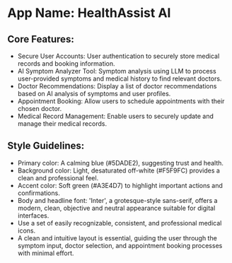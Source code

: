 # **App Name**: HealthAssist AI

## Core Features:

- Secure User Accounts: User authentication to securely store medical records and booking information.
- AI Symptom Analyzer Tool: Symptom analysis using LLM to process user-provided symptoms and medical history to find relevant doctors.
- Doctor Recommendations: Display a list of doctor recommendations based on AI analysis of symptoms and user profiles.
- Appointment Booking: Allow users to schedule appointments with their chosen doctor.
- Medical Record Management: Enable users to securely update and manage their medical records.

## Style Guidelines:

- Primary color: A calming blue (#5DADE2), suggesting trust and health.
- Background color: Light, desaturated off-white (#F5F9FC) provides a clean and professional feel.
- Accent color: Soft green (#A3E4D7) to highlight important actions and confirmations.
- Body and headline font: 'Inter', a grotesque-style sans-serif, offers a modern, clean, objective and neutral appearance suitable for digital interfaces.
- Use a set of easily recognizable, consistent, and professional medical icons.
- A clean and intuitive layout is essential, guiding the user through the symptom input, doctor selection, and appointment booking processes with minimal effort.